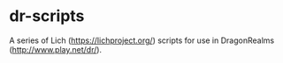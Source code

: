 # dr-scripts
A series of Lich (https://lichproject.org/) scripts for use in DragonRealms (http://www.play.net/dr/).
